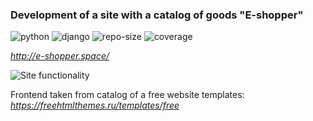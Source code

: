 ### Development of a site with a catalog of goods "E-shopper" ###
![python](https://img.shields.io/badge/python-3.10-green)
![django](https://img.shields.io/badge/django%20versions-3.2.12-green)
![repo-size](https://img.shields.io/github/repo-size/Tolokov/Shop?color=green)
![coverage](https://shields.io/badge/coverage-74%25-yellowgreen)

_<http://e-shopper.space/>_

![Site functionality](https://github.com/Tolokov/Shop/blob/master/static/gif/functionality.gif?raw=true)

Frontend taken from catalog of a free website templates:
_<https://freehtmlthemes.ru/templates/free>_
